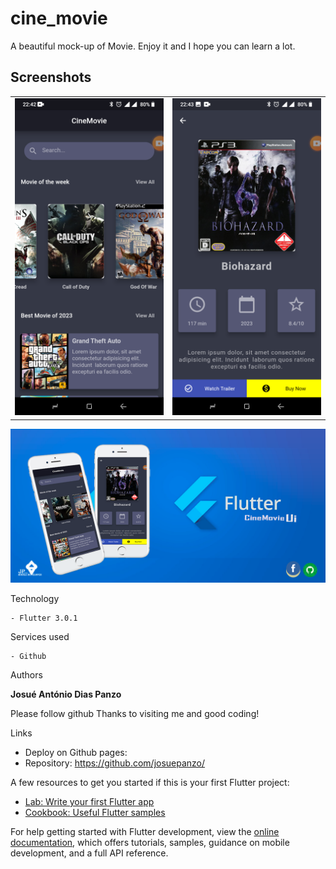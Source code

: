 # cine_movie

A beautiful mock-up of Movie. Enjoy it and I hope you can learn a lot.

## Screenshots
<table style={border:"none"}><tr><td><img src="https://github.com/josuepanzo/cine_movie/blob/main/screeshots/homePage.png" alt="Home Page(default)"/></td><td><img src="https://github.com/josuepanzo/cine_movie/blob/main/screeshots/detailsPage.png" alt="Details Page"/></td></tr></table>

<img src="https://github.com/josuepanzo/cine_movie/blob/main/screeshots/CineMovieApp.png" alt="Movie Screen"/>

Technology

    - Flutter 3.0.1

Services used

    - Github

Authors

  **Josué António Dias Panzo**

Please follow github
Thanks to visiting me and good coding!

Links
  - Deploy on Github pages: 
  - Repository: <a target="_blank">https://github.com/josuepanzo/</a>


A few resources to get you started if this is your first Flutter project:

- [Lab: Write your first Flutter app](https://docs.flutter.dev/get-started/codelab)
- [Cookbook: Useful Flutter samples](https://docs.flutter.dev/cookbook)

For help getting started with Flutter development, view the
[online documentation](https://docs.flutter.dev/), which offers tutorials,
samples, guidance on mobile development, and a full API reference.
